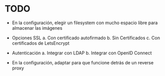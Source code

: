 # TODO

* En la configuración, elegir un filesystem con mucho espacio libre para almacenar las imágenes

* Opciones SSL
   a. Con certificado autofirmado
   b. Sin Certificados
   c. Con certificados de LetsEncrypt

* Autenticación
   a. Integrar con LDAP 
   b. Integrar con OpenID Connect 

* En la configuración, adaptar para que funcione detrás de un reverse proxy

